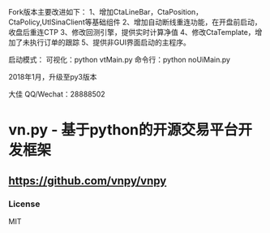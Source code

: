 Fork版本主要改进如下：
1、增加CtaLineBar，CtaPosition，CtaPolicy,UtlSinaClient等基础组件
2、增加自动断线重连功能，在开盘前启动，收盘后重连CTP
3、修改回测引擎，提供实时计算净值
4、修改CtaTemplate，增加了未执行订单的跟踪
5、提供非GUI界面启动的主程序。

启动模式：
可视化：python vtMain.py
命令行：python noUiMain.py

2018年1月，升级至py3版本

大佳
QQ/Wechat：28888502

# vn.py - 基于python的开源交易平台开发框架
https://github.com/vnpy/vnpy
---
### License
MIT

